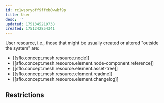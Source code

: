 ```yaml
---
id: rc1wsoryoff9ffxb8wwbf9p
title: User
desc: ''
updated: 1751345219738
created: 1751242854341
---
```


User resource, i.e., those that might be usually created or altered "outside the system" are:

- [[sflo.concept.mesh.resource.node]]
- [[sflo.concept.mesh.resource.element.node-component.reference]]
- [[sflo.concept.mesh.resource.element.asset-tree]]
- [[sflo.concept.mesh.resource.element.readme]]
- [[sflo.concept.mesh.resource.element.changelog]]

## Restrictions

